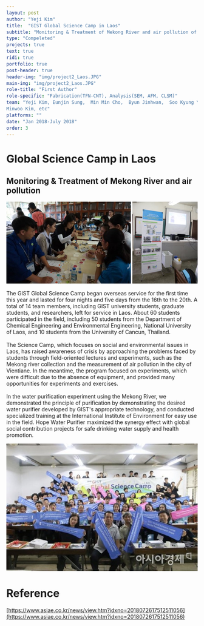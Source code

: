 ```yaml
---
layout: post
author: "Yeji Kim"
title:  "GIST Global Science Camp in Laos"
subtitle: "Monitoring & Treatment of Mekong River and air pollution of Vientiane in Laos "
type: "Compeleted"
projects: true
text: true
ridi: true
portfolio: true
post-header: true
header-img: "img/project2_Laos.JPG"
main-img: "img/project2_Laos.JPG"
role-title: "First Author"
role-specific: "Fabrication(TFN-CNT), Analysis(SEM, AFM, CLSM)"
team: "Yeji Kim, Eunjin Sung,  Min Min Cho,  Byun Jinhwan,  Soo Kyung Yoon,  Lee Seung-yeop,
Minwoo Kim, etc"
platforms: ""
date: "Jan 2018-July 2018"
order: 3
---
```

# Global Science Camp in Laos 
## Monitoring & Treatment of Mekong River and air pollution

![project2_Laos_img1](img/project2_Laos_img1.JPG)

The GIST Global Science Camp began overseas service for the first time this year and lasted for four nights and five days from the 16th to the 20th. A total of 14 team members, including GIST university students, graduate students, and researchers, left for service in Laos. About 60 students participated in the field, including 50 students from the Department of Chemical Engineering and Environmental Engineering, National University of Laos, and 10 students from the University of Cancun, Thailand.
<br/><br/>
The Science Camp, which focuses on social and environmental issues in Laos, has raised awareness of crisis by approaching the problems faced by students through field-oriented lectures and experiments, such as the Mekong river collection and the measurement of air pollution in the city of Vientiane. In the meantime, the program focused on experiments, which were difficult due to the absence of equipment, and provided many opportunities for experiments and exercises.
<br/><br/>
In the water purification experiment using the Mekong River, we demonstrated the principle of purification by demonstrating the desired water purifier developed by GIST's appropriate technology, and conducted specialized training at the International Institute of Environment for easy use in the field. Hope Water Purifier maximized the synergy effect with global social contribution projects for safe drinking water supply and health promotion.

![project2_Laos_img1](img/project2_news_img.jpg)

# Reference

[https://www.asiae.co.kr/news/view.htm?idxno=2018072617512511056](https://www.asiae.co.kr/news/view.htm?idxno=2018072617512511056)
